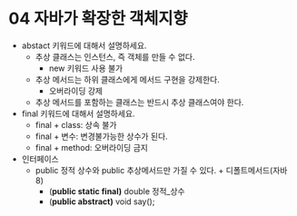 # 04 자바가 확장한 객체지향

- abstact 키워드에 대해서 설명하세요.
    - 추상 클래스는 인스턴스, 즉 객체를 만들 수 없다.
        - new 키워드 사용 불가
    - 추상 메서드는 하위 클래스에게 메서드  구현을 강제한다.
        - 오버라이딩 강제
    - 추상 메서드를 포함하는 클래스는 반드시 추상 클래스여야 한다.
- final 키워드에 대해서 설명하세요.
    - final + class: 상속 불가
    - final + 변수: 변경불가능한 상수가 된다.
    - final + method: 오버라이딩 금지
- 인터페이스
    - public 정적 상수와 public 추상메서드만 가질 수 있다. + 디폴트메서드(자바8)
        - (**public static final)** double 정적_상수
        - (**public abstract)** void say();